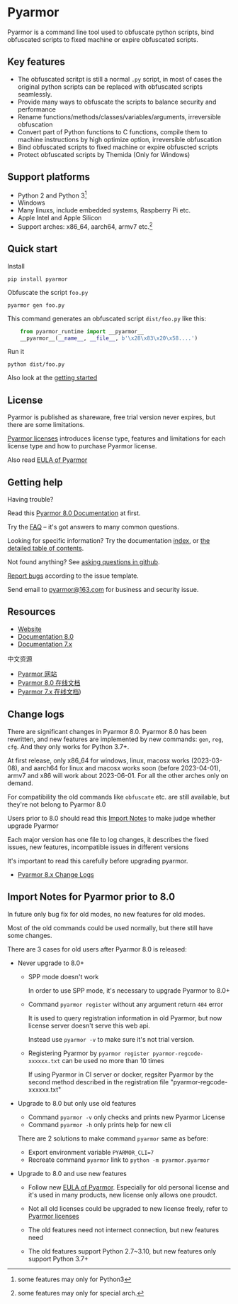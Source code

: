 # Pyarmor

Pyarmor is a command line tool used to obfuscate python scripts, bind
obfuscated scripts to fixed machine or expire obfuscated scripts.

## Key features

* The obfuscated scritpt is still a normal `.py` script, in most of
  cases the original python scripts can be replaced with obfuscated
  scripts seamlessly.
* Provide many ways to obfuscate the scripts to balance security and
  performance
* Rename functions/methods/classes/variables/arguments, irreversible
  obfuscation
* Convert part of Python functions to C functions, compile them to machine
  instructions by high optimize option, irreversible obfuscation
* Bind obfuscated scripts to fixed machine or expire obfuscted scripts
* Protect obfuscated scripts by Themida (Only for Windows)

## Support platforms

* Python 2 and Python 3[^1]
* Windows
* Many linuxs, include embedded systems, Raspberry Pi etc.
* Apple Intel and Apple Silicon
* Support arches: x86_64, aarch64, armv7 etc.[^2]

[^1]: some features may only for Python3
[^2]: some features may only for special arch.

## Quick start

Install

    pip install pyarmor

Obfuscate the script `foo.py`

    pyarmor gen foo.py

This command generates an obfuscated script `dist/foo.py` like this:

```python
    from pyarmor_runtime import __pyarmor__
    __pyarmor__(__name__, __file__, b'\x28\x83\x20\x58....')
```

Run it

    python dist/foo.py

Also look at the [getting started][tutorial]

[tutorial]: https://pyarmor.readthedocs.io/en/latest/tutorial/getting-started.html

## License

Pyarmor is published as shareware, free trial version never expires, but there are
some limitations.

[Pyarmor licenses][licenses] introduces license type, features and
limitations for each license type and how to purchase Pyarmor license.

Also read [EULA of Pyarmor](LICENSE)

[licenses]: https://pyarmor.readthedocs.io/en/latest/licenses.html

## Getting help

Having trouble?

Read this [Pyarmor 8.0 Documentation][doc] at first.

Try the [FAQ][faq] – it's got answers to many common questions.

Looking for specific information? Try the documentation [index][genindex],
or [the detailed table of contents][mastertoc].

Not found anything? See [asking questions in github][asking].

[Report bugs][issues] according to the issue template.

Send email to <pyarmor@163.com> for business and security issue.

[faq]: https://pyarmor.readthedocs.io/en/latest/questions.html
[issues]: https://github.com/dashingsoft/pyarmor/issues
[genindex]: https://pyarmor.readthedocs.io/en/latest/genindex.html
[mastertoc]: https://pyarmor.readthedocs.io/en/latest/index.html#table-of-contents
[asking]: https://pyarmor.readthedocs.io/en/latest/questions.html#asking-questions-in-github
[doc]: https://pyarmor.readthedocs.io/en/latest/

## Resources

* [Website](https://pyarmor.dashingsoft.com)
* [Documentation 8.0][doc]
* [Documentation 7.x](https://pyarmor.readthedocs.io/en/v7.7/)

中文资源

* [Pyarmor 网站](https://pyarmor.dashingsoft.com/index-zh.html)
* [Pyarmor 8.0 在线文档](https://pyarmor.readthedocs.io/zh/latest/)
* [Pyarmor 7.x 在线文档](https://pyarmor.readthedocs.io/zh/v7.x/))

## Change logs

There are significant changes in Pyarmor 8.0. Pyarmor 8.0 has been rewritten,
and new features are implemented by new commands: `gen`, `reg`, `cfg`. And they
only works for Python 3.7+.

At first release, only x86_64 for windows, linux, macosx works (2023-03-08), and
aarch64 for linux and macosx works soon (before 2023-04-01), armv7 and x86 will
work about 2023-06-01. For all the other arches only on demand.

For compatibility the old commands like `obfuscate` etc. are still available,
but they're not belong to Pyarmor 8.0

Users prior to 8.0 should read this [Import Notes][import-notes] to make judge
whether upgrade Pyarmor

Each major version has one file to log changes, it describes the fixed issues,
new features, incompatible issues in different versions

It's important to read this carefully before upgrading pyarmor.

* [Pyarmor 8.x Change Logs](docs/ChangeLogs.8)

[import-notes]: #import-notes-for-pyarmor-prior-to-80

## Import Notes for Pyarmor prior to 8.0

In future only bug fix for old modes, no new features for old modes.

Most of the old commands could be used normally, but there still have some
changes.

There are 3 cases for old users after Pyarmor 8.0 is released:

* Never upgrade to 8.0+

  - SPP mode doesn't work

    In order to use SPP mode, it's necessary to upgrade Pyarmor to 8.0+

  - Command `pyarmor register` without any argument return `404` error

    It is used to query registration information in old Pyarmor, but now license
    server doesn't serve this web api.

    Instead use `pyarmor -v` to make sure it's not trial version.

  - Registering Pyarmor by `pyarmor register pyarmor-regcode-xxxxxx.txt` can be
    used no more than 10 times

    If using Pyarmor in CI server or docker, regsiter Pyarmor by the second
    method described in the registration file "pyarmor-regcode-xxxxxx.txt"

* Upgrade to 8.0 but only use old features

  - Command `pyarmor -v` only checks and prints new Pyarmor License
  - Command `pyarmor -h` only prints help for new cli

  There are 2 solutions to make command `pyarmor` same as before:

  - Export environment variable `PYARMOR_CLI=7`
  - Recreate command `pyarmor` link to `python -m pyarmor.pyarmor`

* Upgrade to 8.0 and use new features

  - Follow new [EULA of Pyarmor](LICENSE). Especially for old personal license
    and it's used in many products, new license only allows one proudct.

  - Not all old licenses could be upgraded to new license freely, refer to
    [Pyarmor licenses][licenses]

  - The old features need not internect connection, but new features need

  - The old features support Python 2.7~3.10, but new features only support
    Python 3.7+
